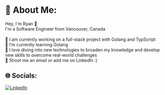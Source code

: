 # 💫 About Me:
Hey, I'm Ryan 👋<br>I'm a Software Engineer from Vancouver, Canada<br><br>🔭 I am currently working on a full-stack project with Golang and TypScript<br>🌱 I’m currently learning Golang<br>🧠 I love diving into new technologies to broaden my knowledge and develop new skills to overcome real-world challenges<br>💬 Shoot me an email or add me on LinkedIn :)


## 🌐 Socials:
[![LinkedIn](https://img.shields.io/badge/LinkedIn-%230077B5.svg?logo=linkedin&logoColor=white)](https://linkedin.com/in/RyanHJS) 

<!-- Proudly created with GPRM ( https://gprm.itsvg.in ) -->
